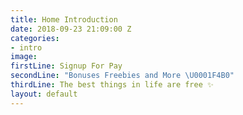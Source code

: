 ```yaml
---
title: Home Introduction
date: 2018-09-23 21:09:00 Z
categories:
- intro
image: 
firstLine: Signup For Pay
secondLine: "Bonuses Freebies and More \U0001F4B0"
thirdLine: The best things in life are free ✨
layout: default
---
```


